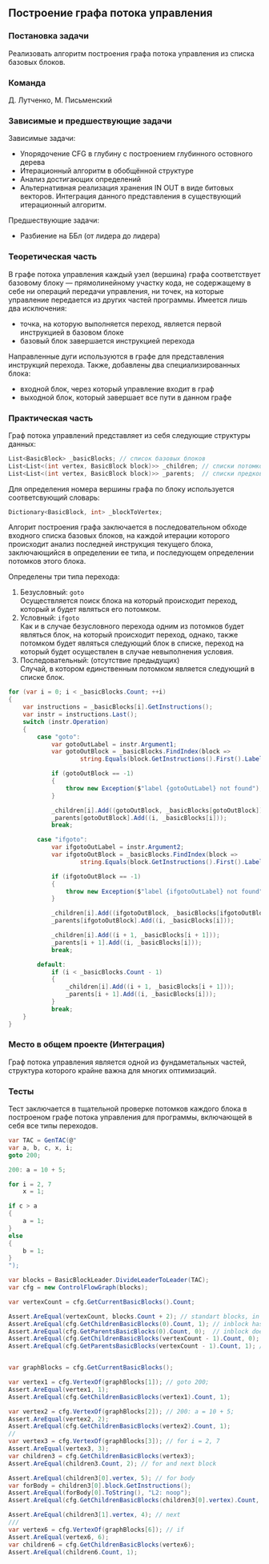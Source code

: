 ## Построение графа потока управления

### Постановка задачи
Реализовать алгоритм построения графа потока управления из списка базовых блоков.

### Команда
Д. Лутченко, М. Письменский

### Зависимые и предшествующие задачи
Зависимые задачи:

- Упорядочение CFG в глубину с построением глубинного остовного дерева
- Итерационный алгоритм в обобщённой структуре
- Анализ достигающих определений
- Альтернативная реализация хранения IN OUT в виде битовых векторов. Интеграция данного представления в существующий итерационный алгоритм.

Предшествующие задачи: 

- Разбиение на ББл (от лидера до лидера)

### Теоретическая часть
В графе потока управления каждый узел (вершина) графа соответствует базовому блоку — прямолинейному участку кода, не содержащему в себе ни операций передачи управления, ни точек, на которые управление передается из других частей программы. Имеется лишь два исключения:

 - точка, на которую выполняется переход, является первой инструкцией в базовом блоке
 - базовый блок завершается инструкцией перехода

Направленные дуги используются в графе для представления инструкций перехода. Также, добавлены два специализированных блока:

- входной блок, через который управление входит в граф
- выходной блок, который завершает все пути в данном графе

### Практическая часть

Граф потока управлений представляет из себя следующие структуры данных:

```csharp
List<BasicBlock> _basicBlocks; // список базовых блоков
List<List<(int vertex, BasicBlock block)>> _children; // списки потомков каждого блока
List<List<(int vertex, BasicBlock block)>> _parents;  // списки предков каждого блока
```

Для определения номера вершины графа по блоку используется соответсвующий словарь:
```csharp
Dictionary<BasicBlock, int> _blockToVertex;
```

Алгорит построения графа заключается в последовательном обходе входного списка базовых блоков, на каждой итерации которого происходит анализ последней инструкция текущего блока, заключающийся в определении ее типа, и последующем определении потомков этого блока.

Определены три типа перехода:

1. Безусловный: ```goto```  
    Осуществляется поиск блока на который происходит переход, который и будет являться его потомком.
2. Условный: ```ifgoto```  
    Как и в случае безусловного перехода одним из потомков будет являться блок, на который происходит переход, однако, также потомком будет являться следующий блок в списке, переход на который будет осуществлен в случае невыполнения условия.
3. Последовательный: (отсутствие предыдущих)  
    Случай, в котором единственным потомком является следующий в списке блок.

```csharp
for (var i = 0; i < _basicBlocks.Count; ++i)
{
    var instructions = _basicBlocks[i].GetInstructions();
    var instr = instructions.Last();
    switch (instr.Operation)
    {
        case "goto":
            var gotoOutLabel = instr.Argument1;
            var gotoOutBlock = _basicBlocks.FindIndex(block =>
                    string.Equals(block.GetInstructions().First().Label, gotoOutLabel));

            if (gotoOutBlock == -1)
            {
                throw new Exception($"label {gotoOutLabel} not found");
            }

            _children[i].Add((gotoOutBlock, _basicBlocks[gotoOutBlock]));
            _parents[gotoOutBlock].Add((i, _basicBlocks[i]));
            break;

        case "ifgoto":
            var ifgotoOutLabel = instr.Argument2;
            var ifgotoOutBlock = _basicBlocks.FindIndex(block =>
                    string.Equals(block.GetInstructions().First().Label, ifgotoOutLabel));

            if (ifgotoOutBlock == -1)
            {
                throw new Exception($"label {ifgotoOutLabel} not found");
            }

            _children[i].Add((ifgotoOutBlock, _basicBlocks[ifgotoOutBlock]));
            _parents[ifgotoOutBlock].Add((i, _basicBlocks[i]));

            _children[i].Add((i + 1, _basicBlocks[i + 1]));
            _parents[i + 1].Add((i, _basicBlocks[i]));
            break;

        default:
            if (i < _basicBlocks.Count - 1)
            {
                _children[i].Add((i + 1, _basicBlocks[i + 1]));
                _parents[i + 1].Add((i, _basicBlocks[i]));
            }
            break;
    }
}
```

### Место в общем проекте (Интеграция)
Граф потока управления является одной из фундаметальных частей, структура которого крайне важна для многих оптимизаций.

### Тесты
Тест заключается в тщательной проверке потомков каждого блока в построеном графе потока управления для программы, включающей в себя все типы переходов.

```csharp
var TAC = GenTAC(@"
var a, b, c, x, i;
goto 200;

200: a = 10 + 5;

for i = 2, 7
    x = 1;

if c > a
{
    a = 1;
}
else
{
    b = 1;
}
");

var blocks = BasicBlockLeader.DivideLeaderToLeader(TAC);
var cfg = new ControlFlowGraph(blocks);

var vertexCount = cfg.GetCurrentBasicBlocks().Count;

Assert.AreEqual(vertexCount, blocks.Count + 2); // standart blocks, in and out
Assert.AreEqual(cfg.GetChildrenBasicBlocks(0).Count, 1); // inblock has 1 child
Assert.AreEqual(cfg.GetParentsBasicBlocks(0).Count, 0);  // inblock does not have parents
Assert.AreEqual(cfg.GetChildrenBasicBlocks(vertexCount - 1).Count, 0); // outblock does not have children
Assert.AreEqual(cfg.GetParentsBasicBlocks(vertexCount - 1).Count, 1); // outblock has 1 parent


var graphBlocks = cfg.GetCurrentBasicBlocks();

var vertex1 = cfg.VertexOf(graphBlocks[1]); // goto 200;
Assert.AreEqual(vertex1, 1);
Assert.AreEqual(cfg.GetChildrenBasicBlocks(vertex1).Count, 1);

var vertex2 = cfg.VertexOf(graphBlocks[2]); // 200: a = 10 + 5;
Assert.AreEqual(vertex2, 2);
Assert.AreEqual(cfg.GetChildrenBasicBlocks(vertex2).Count, 1);
//
var vertex3 = cfg.VertexOf(graphBlocks[3]); // for i = 2, 7
Assert.AreEqual(vertex3, 3);
var children3 = cfg.GetChildrenBasicBlocks(vertex3);
Assert.AreEqual(children3.Count, 2); // for and next block

Assert.AreEqual(children3[0].vertex, 5); // for body
var forBody = children3[0].block.GetInstructions();
Assert.AreEqual(forBody[0].ToString(), "L2: noop");
Assert.AreEqual(cfg.GetChildrenBasicBlocks(children3[0].vertex).Count, 2);

Assert.AreEqual(children3[1].vertex, 4); // next
///
var vertex6 = cfg.VertexOf(graphBlocks[6]); // if
Assert.AreEqual(vertex6, 6);
var children6 = cfg.GetChildrenBasicBlocks(vertex6);
Assert.AreEqual(children6.Count, 1);
```

